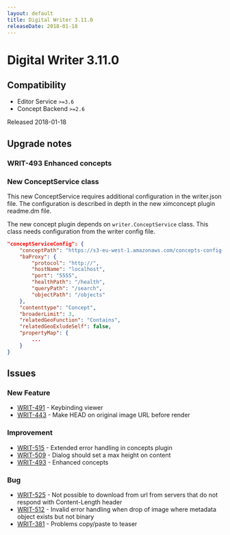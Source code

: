 ```yaml
---
layout: default
title: Digital Writer 3.11.0
releaseDate: 2018-01-18
---
```

<div class="jumbotron">
    <h1>Digital Writer 3.11.0</h1>    
    <h2>Compatibility</h2>
    <ul>
        <li>Editor Service <code>>=3.6</code></li>
        <li>Concept Backend <code>>=2.6</code></li>
    </ul>
</div>

Released 2018-01-18



## Upgrade notes  
               
### WRIT-493 Enhanced concepts 
### New ConceptService class
This new ConceptService requires additional configuration in the writer.json file. The configuration is described in depth in the new ximconcept plugin readme.dm file.

The new concept plugin depends on `writer.ConceptService` class. This class needs configuration from the writer config file.

```json
"conceptServiceConfig": {
    "conceptPath": "https://s3-eu-west-1.amazonaws.com/concepts-config-dev/writer/",
    "baProxy": {
        "protocol": "http://",
        "hostName": "localhost",
        "port": "5555",
        "healthPath": "/health",
        "queryPath": "/search",
        "objectPath": "/objects"
    },
    "contenttype": "Concept",
    "broaderLimit": 3,
    "relatedGeoFunction": "Contains",
    "relatedGeoExludeSelf": false,
    "propertyMap": {
        ...
    }
}
```            



## Issues  


### New Feature 
 
 * [WRIT-491](https://jira.infomaker.se/browse/WRIT-491) - Keybinding viewer  
 * [WRIT-443](https://jira.infomaker.se/browse/WRIT-443) - Make HEAD on original image URL before render 


### Improvement 
 
 * [WRIT-515](https://jira.infomaker.se/browse/WRIT-515) - Extended error handling in concepts plugin  
 * [WRIT-509](https://jira.infomaker.se/browse/WRIT-509) - Dialog should set a max height on content  
 * [WRIT-493](https://jira.infomaker.se/browse/WRIT-493) - Enhanced concepts 


### Bug 
 
 * [WRIT-525](https://jira.infomaker.se/browse/WRIT-525) - Not possible to download from url from servers that do not respond with Content-Length header  
 * [WRIT-512](https://jira.infomaker.se/browse/WRIT-512) - Invalid error handling when drop of image where metadata object exists but not binary  
 * [WRIT-381](https://jira.infomaker.se/browse/WRIT-381) - Problems copy/paste to teaser 


